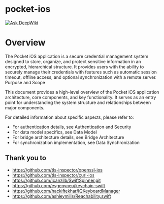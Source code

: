 # pocket-ios
[![Ask DeepWiki](https://deepwiki.com/badge.svg)](https://deepwiki.com/passy1977/pocket-ios)
# Overview

The Pocket iOS application is a secure credential management system designed to store, organize, and protect sensitive information in an encrypted, hierarchical structure. It provides users with the ability to securely manage their credentials with features such as automatic session timeout, offline access, and optional synchronization with a remote server.
Purpose and Scope

This document provides a high-level overview of the Pocket iOS application architecture, core components, and key functionality. It serves as an entry point for understanding the system structure and relationships between major components.

For detailed information about specific aspects, please refer to:

* For authentication details, see Authentication and Security
* For data model specifics, see Data Model
* For bridge architecture details, see Bridge Architecture
* For synchronization implementation, see Data Synchronization
  
## Thank you to
 * https://github.com/tls-inspector/openssl-ios
 * https://github.com/tls-inspector/curl-ios
 * https://github.com/icanzilb/SwiftSpinner.git
 * https://github.com/evgenyneu/keychain-swift
 * https://github.com/hackiftekhar/IQKeyboardManager
 * https://github.com/ashleymills/Reachability.swift
